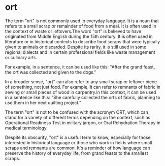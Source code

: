 # ort

The term "ort" is not commonly used in everyday language. It is a noun that refers to a small scrap or remainder of food from a meal. It is often used in the context of waste or leftovers.The word "ort" is believed to have originated from Middle English during the 15th century. It is often used in literature or in historical contexts to describe food scraps that were typically given to animals or discarded. Despite its rarity, it is still used in some regional dialects and in certain professional fields like waste management or culinary arts. 

For example, in a sentence, it can be used like this: "After the grand feast, the ort was collected and given to the dogs." 

In a broader sense, "ort" can also refer to any small scrap or leftover piece of something, not just food. For example, it can refer to remnants of fabric in sewing or small pieces of wood in carpentry.In this context, it can be used in a sentence like this: "She carefully collected the orts of fabric, planning to use them in her next quilting project."

The term "ort" is not to be confused with the acronym ORT, which can stand for a variety of different terms depending on the context, such as Operational Readiness Test in military jargon, or Oral Rehydration Therapy in medical terminology. 

Despite its obscurity, "ort" is a useful term to know, especially for those interested in historical language or those who work in fields where small scraps and remnants are common. It's a reminder of how language can preserve the history of everyday life, from grand feasts to the smallest scraps.
